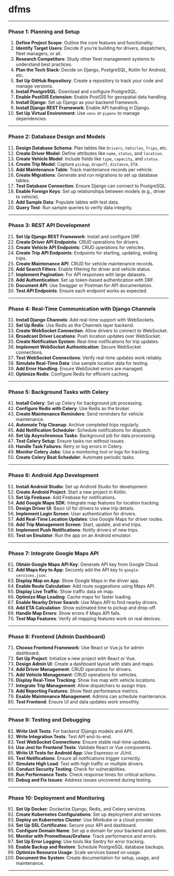 # dfms

---

### **Phase 1: Planning and Setup**

1. **Define Project Scope**: Outline the core features and functionality.
2. **Identify Target Users**: Decide if you’re building for drivers, dispatchers, fleet managers, or all.
3. **Research Competitors**: Study other fleet management systems to understand best practices.
4. **Plan the Tech Stack**: Decide on Django, PostgreSQL, Kotlin for Android, etc.
5. **Set Up GitHub Repository**: Create a repository to track your code and manage versions.
6. **Install PostgreSQL**: Download and configure PostgreSQL.
7. **Enable PostGIS Extension**: Enable PostGIS for geospatial data handling.
8. **Install Django**: Set up Django as your backend framework.
9. **Install Django REST Framework**: Enable API handling in Django.
10. **Set Up Virtual Environment**: Use `venv` or `pipenv` to manage dependencies.

---

### **Phase 2: Database Design and Models**

11. **Design Database Schema**: Plan tables like `Drivers`, `Vehicles`, `Trips`, etc.
12. **Create Driver Model**: Define attributes like `name`, `status`, and `location`.
13. **Create Vehicle Model**: Include fields like `type`, `capacity`, and `status`.
14. **Create Trip Model**: Capture `pickup`, `dropoff`, `distance`, `ETA`.
15. **Add Maintenance Table**: Track maintenance records per vehicle.
16. **Create Migrations**: Generate and run migrations to set up database tables.
17. **Test Database Connection**: Ensure Django can connect to PostgreSQL.
18. **Enable Foreign Keys**: Set up relationships between models (e.g., driver to vehicle).
19. **Add Sample Data**: Populate tables with test data.
20. **Query Test**: Run sample queries to verify data integrity.

---

### **Phase 3: REST API Development**

21. **Set Up Django REST Framework**: Install and configure DRF.
22. **Create Driver API Endpoints**: CRUD operations for drivers.
23. **Create Vehicle API Endpoints**: CRUD operations for vehicles.
24. **Create Trip API Endpoints**: Endpoints for starting, updating, ending trips.
25. **Create Maintenance API**: CRUD for vehicle maintenance records.
26. **Add Search Filters**: Enable filtering for driver and vehicle status.
27. **Implement Pagination**: For API responses with large datasets.
28. **Add Authentication**: Set up token-based authentication with DRF.
29. **Document API**: Use Swagger or Postman for API documentation.
30. **Test API Endpoints**: Ensure each endpoint works as expected.

---

### **Phase 4: Real-Time Communication with Django Channels**

31. **Install Django Channels**: Add real-time support with WebSockets.
32. **Set Up Redis**: Use Redis as the Channels layer backend.
33. **Create WebSocket Connection**: Allow drivers to connect to WebSocket.
34. **Broadcast Driver Locations**: Push location updates over WebSocket.
35. **Create Notification System**: Real-time notifications for trip updates.
36. **Implement WebSocket Authentication**: Secure WebSocket connections.
37. **Test WebSocket Connections**: Verify real-time updates work reliably.
38. **Simulate Real-Time Data**: Use sample location data for testing.
39. **Add Error Handling**: Ensure WebSocket errors are managed.
40. **Optimize Redis**: Configure Redis for efficient caching.

---

### **Phase 5: Background Tasks with Celery**

41. **Install Celery**: Set up Celery for background job processing.
42. **Configure Redis with Celery**: Use Redis as the broker.
43. **Create Maintenance Reminders**: Send reminders for vehicle maintenance.
44. **Automate Trip Cleanup**: Archive completed trips regularly.
45. **Add Notification Scheduler**: Schedule notifications for dispatch.
46. **Set Up Asynchronous Tasks**: Background job for data processing.
47. **Test Celery Setup**: Ensure tasks run without issues.
48. **Handle Task Failures**: Retry or log errors in Celery.
49. **Monitor Celery Jobs**: Use a monitoring tool or logs for tracking.
50. **Create Celery Beat Scheduler**: Automate periodic tasks.

---

### **Phase 6: Android App Development**

51. **Install Android Studio**: Set up Android Studio for development.
52. **Create Android Project**: Start a new project in Kotlin.
53. **Set Up Firebase**: Add Firebase for notifications.
54. **Add Google Maps SDK**: Integrate map features for location tracking.
55. **Design Driver UI**: Basic UI for drivers to view trip details.
56. **Implement Login Screen**: User authentication for drivers.
57. **Add Real-Time Location Updates**: Use Google Maps for driver routes.
58. **Add Trip Management Screen**: Start, update, and end trips.
59. **Implement Push Notifications**: Notify drivers of new trips.
60. **Test on Emulator**: Run the app on an Android emulator.

---

### **Phase 7: Integrate Google Maps API**

61. **Obtain Google Maps API Key**: Generate API key from Google Cloud.
62. **Add Maps Key to App**: Securely add the API key to `google-services.json`.
63. **Display Map on App**: Show Google Maps in the driver app.
64. **Enable Route Calculation**: Add route suggestions using Maps API.
65. **Display Live Traffic**: Show traffic data on map.
66. **Optimize Map Loading**: Cache maps for faster loading.
67. **Enable Nearby Driver Search**: Use Maps API to find nearby drivers.
68. **Add ETA Calculation**: Show estimated time to pickup and drop-off.
69. **Handle Map Errors**: Show errors if Maps API fails.
70. **Test Map Features**: Verify all mapping features work on real devices.

---

### **Phase 8: Frontend (Admin Dashboard)**

71. **Choose Frontend Framework**: Use React or Vue.js for admin dashboard.
72. **Set Up Project**: Initialize a new project with React or Vue.
73. **Design Admin UI**: Create a dashboard layout with stats and maps.
74. **Add Driver Management**: CRUD operations for drivers.
75. **Add Vehicle Management**: CRUD operations for vehicles.
76. **Display Real-Time Tracking**: Show live map with vehicle locations.
77. **Integrate Trip Management**: Allow dispatchers to assign trips.
78. **Add Reporting Features**: Show fleet performance metrics.
79. **Enable Maintenance Management**: Admins can schedule maintenance.
80. **Test Frontend**: Ensure UI and data updates work smoothly.

---

### **Phase 9: Testing and Debugging**

81. **Write Unit Tests**: For backend (Django models and API).
82. **Write Integration Tests**: Test API end-to-end.
83. **Test WebSocket Connections**: Ensure stable real-time updates.
84. **Use Jest for Frontend Tests**: Validate React or Vue components.
85. **Write UI Tests for Android App**: Use Espresso or JUnit.
86. **Test Notifications**: Ensure all notifications trigger correctly.
87. **Simulate High Load**: Test with high traffic or multiple drivers.
88. **Conduct Security Testing**: Check for vulnerabilities.
89. **Run Performance Tests**: Check response times for critical actions.
90. **Debug and Fix Issues**: Address issues uncovered during testing.

---

### **Phase 10: Deployment and Monitoring**

91. **Set Up Docker**: Dockerize Django, Redis, and Celery services.
92. **Create Kubernetes Configurations**: Set up deployment and services.
93. **Deploy on Kubernetes Cluster**: Use Minikube or a cloud provider.
94. **Set Up SSL Certificates**: Secure your API and dashboard.
95. **Configure Domain Name**: Set up a domain for your backend and admin.
96. **Monitor with Prometheus/Grafana**: Track performance and errors.
97. **Set Up Error Logging**: Use tools like Sentry for error tracking.
98. **Enable Backup and Restore**: Schedule PostgreSQL database backups.
99. **Optimize Resource Usage**: Scale services based on usage.
100. **Document the System**: Create documentation for setup, usage, and maintenance.

---

